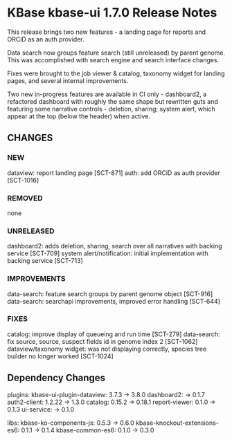# KBase kbase-ui 1.7.0 Release Notes

This release brings two new features - a landing page for reports and ORCiD as an auth provider.

Data search now groups feature search (still unreleased) by parent genome. This was accomplished with search engine and search interface changes.

Fixes were brought to the job viewer & catalog, taxonomy widget for landing pages, and several internal improvements.

Two new in-progress features are available in CI only - dashboard2, a refactored dashboard with roughly the same shape but rewritten guts and featuring some narrative controls - deletion, sharing; system alert, which appear at the top (below the header) when active. 

## CHANGES

### NEW

dataview: report landing page [SCT-871]
auth: add ORCiD as auth provider [SCT-1016]

### REMOVED

none

### UNRELEASED

dashboard2: adds deletion, sharing, search over all narratives with backing service [SCT-709]
system alert/notification: initial implementation with backing service [SCT-713]

### IMPROVEMENTS

data-search: feature search groups by parent genome object [SCT-916]
data-search: searchapi improvements, improved error handling [SCT-644]

### FIXES

catalog: improve display of queueing and run time [SCT-279]
data-search: fix source, source, suspect fields id in genome index 2 [SCT-1062]
dataview/taxonomy widget: was not displaying correctly, species tree builder no longer worked [SCT-1024]

## Dependency Changes

plugins:
kbase-ui-plugin-dataview: 3.7.3 -> 3.8.0
dashboard2: -> 0.1.7
auth2-client: 1.2.22 -> 1.3.0
catalog: 0.15.2 -> 0.18.1
report-viewer: 0.1.0 -> 0.1.3
ui-service: -> 0.1.0

libs:
kbase-ko-components-js: 0.5.3 -> 0.6.0
kbase-knockout-extensions-es6: 0.1.1 -> 0.1.4
kbase-common-es6: 0.1.0 -> 0.3.0
